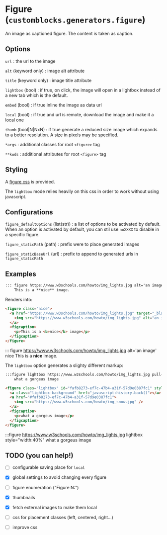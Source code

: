 # Figure (`customblocks.generators.figure`)

An image as captioned figure.
The content is taken as caption.
## Options

`url`
: the url to the image

`alt` (keyword only)
: image alt attribute

`title` (keyword only)
: image title attribute

`lightbox` (bool)
: if true, on click, the image will open in a lightbox instead of a new tab which is the default.

`embed` (bool)
: if true inline the image as data url

`local` (bool)
: if true and url is remote, download the image and make it a local one

`thumb` (bool|N|NxN)
: if true generate a reduced size image which expands to a better resolution.
  A size in pixels may be specified.

`*args`
: additional classes for root `<figure>` tag

`**kwds`
: additional attributes for root `<figure>` tag

## Styling

A [figure css](css/figure.css) is provided.

The `lightbox` mode relies heavily on this css in order to work without using javascript.

## Configurations

`figure_defaultOptions` (list(str))
: a list of options to be activated by default.
  When an option is activated by default, you can stil use `noXXXX` to disable in a specific figure.

`figure_staticPath` (path)
: prefix were to place generated images

`figure_staticBaseUrl` (url)
: prefix to append to generated urls in `figure_staticPath`



## Examples

```markdown
::: figure https://www.w3schools.com/howto/img_lights.jpg alt='an image' nice
    This is a **nice** image.
```

Renders into:

```html
<figure class="nice">
  <a href="https://www.w3schools.com/howto/img_lights.jpg" target="_blank">
    <img src="https://www.w3schools.com/howto/img_lights.jpg" alt="an image" />
  </a>
  <figcaption>
    <p>This is a <b>nice</b> image</p>
  </figcaption>
</figure>
```

::: figure https://www.w3schools.com/howto/img_lights.jpg alt='an image' nice
    This is a **nice** image.

The `lightbox` option generates a slighty different markup:

```markdown
:::figure lightbox https://www.w3schools.com/howto/img_lights.jpg pull-right style="width:40%"
    what a gorgeus image
```

```html
<figure class="lightbox" id="fafb8273-ef7c-47b4-a31f-57d9e0387fc1" style="width:40%">
  <a class="lightbox-background" href="javascript:history.back()"></a>
  <a href="#fafb8273-ef7c-47b4-a31f-57d9e0387fc1">
    <img src="https://www.w3schools.com/howto/img_snow.jpg" />
  </a>
  <figcaption>
    <p>what a gorgeus image</p>
  </figcaption>
</figure>

```

:::figure https://www.w3schools.com/howto/img_lights.jpg lightbox style="width:40%"
    what a gorgeus image


## TODO (you can help!)

- [ ] configurable saving place for `local`
- [x] global settings to avoid changing every figure
- [ ] figure enumeration ("Figure N:")
- [x] thumbnails
- [x] fetch external images to make them local
- [ ] css for placement classes (left, centered, right...)
- [ ] improve css

